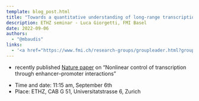 ```yaml
---
template: blog_post.html
title: "Towards a quantitative understanding of long-range transcriptional regulation"
description: ETHZ seminar - Luca Giorgetti, FMI Basel
date: 2022-09-06
authors:
  - "@mbaudis"
links:
  - '<a href="https://www.fmi.ch/research-groups/groupleader.html?group=134">[Luca Giorgetti group webpage]</a>'
---
```


* recently published [Nature paper](https://www.nature.com/articles/s41586-022-04570-y) on “Nonlinear control of transcription through enhancer–promoter interactions”

<!--more-->

* Time and date: 11:15 am, September 6th
* Place: ETHZ, CAB G 51, Universitatstrasse 6, Zurich

